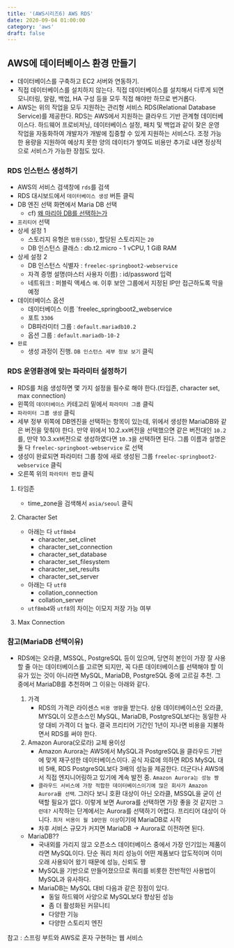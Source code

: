```yaml
---
title: '(AWS시리즈6) AWS RDS'
date: 2020-09-04 01:00:00
category: 'aws'
draft: false
---
```


## AWS에 데이터베이스 환경 만들기

- 데이터베이스를 구축하고 EC2 서버와 연동하기.
- 직접 데이터베이스를 설치하지 않는다. 직접 데이터베이스를 설치해서 다루게 되면 모니터링, 알람, 백업, HA 구성 등을 모두 직접 해야만 하므로 번거롭다.
- AWS는 위의 작업을 모두 지원하는 관리형 서비스 RDS(Relational Database Service)를 제공한다. RDS는 AWS에서 지원하는 클라우드 기반 관계형 데이터베이스다. 하드웨어 프로비저닝, 데이터베이스 설정, 패치 및 백업과 같이 잦은 운영 작업을 자동화하여 개발자가 개발에 집중할 수 있게 지원하는 서비스다. 조정 가능한 용량을 지원하여 예상치 못한 양의 데이터가 쌓여도 비용만 추가로 내면 정상적으로 서비스가 가능한 장점도 있다.

### RDS 인스턴스 생성하기

- AWS의 서비스 검색창에 `rds`를 검색
- RDS 대시보드에서 `데이터베이스 생성` 버튼 클릭
- DB 엔진 선택 화면에서 Maria DB 선택
    - cf) [왜 마리아 DB를 선택하는가](#참고(MariaDB-선택이유))
- `프리티어` 선택
- 상세 설정 1
    - 스토리지 유형은 `범용(SSD)`, 할당된 스토리지는 `20`
    - DB 인스턴스 클래스 : db.t2.micro - 1 vCPU, 1 GiB RAM
- 상세 설정 2
    - DB 인스턴스 식별자 : `freelec-springboot2-webservice`
    - 자격 증명 설명(마스터 사용자 이름) : id/password 입력
    - 네트워크 : 퍼블릭 액세스 `예`. 이후 보안 그룹에서 지정된 IP만 접근하도록 막을 예정
- 데이터베이스 옵션
    - 데이터베이스 이름 `freelec_springboot2_webservice
    - 포트 `3306`
    - DB파라미터 그룹 : `default.mariadb10.2`
    - 옵션 그룹 : `default.mariadb-10-2`
- `완료`
    - 생성 과정이 진행. `DB 인스턴스 세부 정보 보기` 클릭
### RDS 운영환경에 맞는 파라미터 설정하기
- RDS를 처음 생성하면 몇 가지 설정을 필수로 해야 한다.(타임존, character set, max connection)
- 왼쪽의 `데이터베이스` 카테고리 밑에서 `파라미터 그룹` 클릭
- `파라미터 그룹 생성` 클릭
- 세부 정부 위쪽에 DB엔진을 선택하는 항목이 있는데, 위에서 생성한 MariaDB와 같은 버전을 맞춰야 한다. 만약 위에서 10.2.xx버전을 선택했으면 같은 버전대인 `10.2`를, 만약 10.3.xx버전으로 생성하였다면 `10.3`을 선택하면 된다. 그룹 이름과 설명은 둘 다 `freelec-springboot-webservice` 로 선택
- 생성이 완료되면 파라미터 그룹 창에 새로 생성된 그룹 `freelec-springboot2-webservice` 클릭
- 오른쪽 위의 `파라미터 편집` 클릭

1. 타임존
    - time_zone을 검색해서 `asia/seoul` 클릭

1. Character Set
    - 아래는 다 `utf8mb4`
        - character_set_clinet 
        - character_set_connection
        - character_set_database
        - character_set_filesystem
        - character_set_results
        - character_set_server
    - 아래는 다 `utf8`
        - collation_connection
        - collation_server
    - `utf8mb4`와 `utf8`의 차이는 이모지 저장 가능 여부
    


1. Max Connection






### 참고(MariaDB 선택이유)

- RDS에는 오라클, MSSQL, PostgreSQL 등이 있으며, 당연히 본인이 가장 잘 사용할 줄 아는 데이터베이스를 고르면 되지만, 꼭 다른 데이터베이스를 선택해야 할 이유가 있는 것이 아니라면 MySQL, MariaDB, PostgreSQL 중에 고르길 추천. 그 중에서 MariaDB를 추천하며 그 이유는 아래와 같다.

    1.  가격
        - RDS의 가격은 라이센스 `비용 영향`을 받는다. 상용 데이터베이스인 오라클, MYSQL이 오픈소스인 MySQL, MariaDB, PostgreSQL보다는 동일한 사양 대비 가격이 더 높다. 결국 프리티어 기간인 1년이 지나면 비용을 지불하면서 RDS를 써야 한다. 
    1.  Amazon Aurora(오로라) 교체 용이성
        - Amazon Aurora는 AWS에서 MySQL과 PostgreSQL을 클라우드 기반에 맞게 재구성한 데이터베이스이다. 공식 자료에 의하면 RDS MySQL 대비 5배, RDS PostgreSQL보다 3배의 성능을 제공한다. 더군다나 AWS에서 직접 엔지니어링하고 있기에 계속 발전 중. `Amazon Aurora는 성능 짱`
        - `클라우드 서비스에 가장 적합한 데이터베이스이기에 많은 회사가 Amazon Aurora를 선택`. 그러다 보니 호환 대상이 아닌 오라클, MSSQL을 굳이 선택할 필요가 없다. 이렇게 보면 Aurora를 선택하면 가장 좋을 것 같지만 `그런데?` 시작하는 단계에서는 Aurora를 선택하기 어렵다. 프리티어 대상이 아니다. `최저 비용이 월 10만원 이상`이기에 MariaDB로 시작
        - 차후 서비스 규모가 커지면 MariaDB -> Aurora로 이전하면 된다.
    - MariaDB??
        - 국내외를 가리지 않고 오픈소스 데이터베이스 중에서 가장 인기있는 제품이라면 MySQL이다. 단순 쿼리 처리 성능이 어떤 제품보다 압도적이며 이미 오래 사용되어 왔기 때문에 성능, 신뢰도 짱
        - MySQL을 기반으로 만들어졌으므로 쿼리를 비롯한 전반적인 사용법이 MySQL과 유사하다.
        - MariaDB는 MySQL 대비 다음과 같은 장점이 있다.
            - 동일 하드웨어 사양으로 MySQL보다 향상된 성능
            - 좀 더 활성화된 커뮤니티
            - 다양한 기능
            - 다양한 스토리지 엔진

참고 : 스프링 부트와 AWS로 혼자 구현하는 웹 서비스
